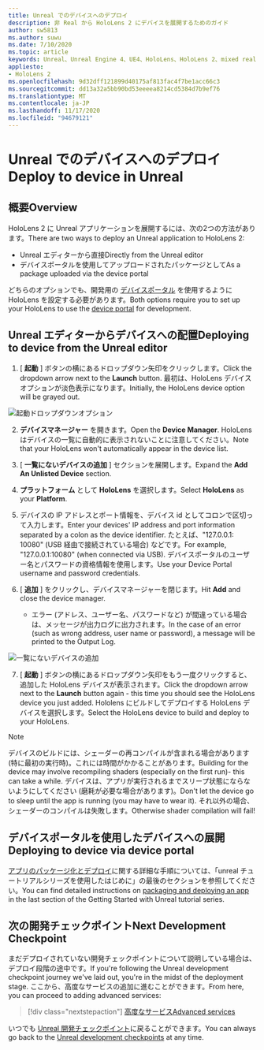 ```yaml
---
title: Unreal でのデバイスへのデプロイ
description: 非 Real から HoloLens 2 にデバイスを展開するためのガイド
author: sw5813
ms.author: suwu
ms.date: 7/10/2020
ms.topic: article
keywords: Unreal、Unreal Engine 4、UE4、HoloLens、HoloLens 2、mixed reality、デバイスへの展開、PC、ドキュメント、mixed reality ヘッドセット、windows mixed reality ヘッドセット、virtual reality ヘッドセット
appliesto:
- HoloLens 2
ms.openlocfilehash: 9d32dff121899d40175af813fac4f7be1acc66c3
ms.sourcegitcommit: dd13a32a5bb90bd53eeeea8214cd5384d7b9ef76
ms.translationtype: MT
ms.contentlocale: ja-JP
ms.lasthandoff: 11/17/2020
ms.locfileid: "94679121"
---
```

# <a name="deploy-to-device-in-unreal"></a><span data-ttu-id="c9375-104">Unreal でのデバイスへのデプロイ</span><span class="sxs-lookup"><span data-stu-id="c9375-104">Deploy to device in Unreal</span></span>

## <a name="overview"></a><span data-ttu-id="c9375-105">概要</span><span class="sxs-lookup"><span data-stu-id="c9375-105">Overview</span></span>
<span data-ttu-id="c9375-106">HoloLens 2 に Unreal アプリケーションを展開するには、次の2つの方法があります。</span><span class="sxs-lookup"><span data-stu-id="c9375-106">There are two ways to deploy an Unreal application to HoloLens 2:</span></span>
* <span data-ttu-id="c9375-107">Unreal エディターから直接</span><span class="sxs-lookup"><span data-stu-id="c9375-107">Directly from the Unreal editor</span></span>
* <span data-ttu-id="c9375-108">デバイスポータルを使用してアップロードされたパッケージとして</span><span class="sxs-lookup"><span data-stu-id="c9375-108">As a package uploaded via the device portal</span></span>

<span data-ttu-id="c9375-109">どちらのオプションでも、開発用の [デバイスポータル](../platform-capabilities-and-apis/using-the-windows-device-portal.md) を使用するように HoloLens を設定する必要があります。</span><span class="sxs-lookup"><span data-stu-id="c9375-109">Both options require you to set up your HoloLens to use the [device portal](../platform-capabilities-and-apis/using-the-windows-device-portal.md) for development.</span></span>

## <a name="deploying-to-device-from-the-unreal-editor"></a><span data-ttu-id="c9375-110">Unreal エディターからデバイスへの配置</span><span class="sxs-lookup"><span data-stu-id="c9375-110">Deploying to device from the Unreal editor</span></span>

1. <span data-ttu-id="c9375-111">[ **起動** ] ボタンの横にあるドロップダウン矢印をクリックします。</span><span class="sxs-lookup"><span data-stu-id="c9375-111">Click the dropdown arrow next to the **Launch** button.</span></span> <span data-ttu-id="c9375-112">最初は、HoloLens デバイスオプションが淡色表示になります。</span><span class="sxs-lookup"><span data-stu-id="c9375-112">Initially, the HoloLens device option will be grayed out.</span></span>

![起動ドロップダウンオプション](images/unreal/launch-dropdown.png)

2. <span data-ttu-id="c9375-114">**デバイスマネージャー** を開きます。</span><span class="sxs-lookup"><span data-stu-id="c9375-114">Open the **Device Manager**.</span></span> <span data-ttu-id="c9375-115">HoloLens はデバイスの一覧に自動的に表示されないことに注意してください。</span><span class="sxs-lookup"><span data-stu-id="c9375-115">Note that your HoloLens won't automatically appear in the device list.</span></span>

3. <span data-ttu-id="c9375-116">[ **一覧にないデバイスの追加** ] セクションを展開します。</span><span class="sxs-lookup"><span data-stu-id="c9375-116">Expand the **Add An Unlisted Device** section.</span></span>

4. <span data-ttu-id="c9375-117">**プラットフォーム** として **HoloLens** を選択します。</span><span class="sxs-lookup"><span data-stu-id="c9375-117">Select **HoloLens** as your **Platform**.</span></span>

5. <span data-ttu-id="c9375-118">デバイスの IP アドレスとポート情報を、デバイス id としてコロンで区切って入力します。</span><span class="sxs-lookup"><span data-stu-id="c9375-118">Enter your devices' IP address and port information separated by a colon as the device identifier.</span></span> <span data-ttu-id="c9375-119">たとえば、"127.0.0.1: 10080" (USB 経由で接続されている場合) などです。</span><span class="sxs-lookup"><span data-stu-id="c9375-119">For example, "127.0.0.1:10080" (when connected via USB).</span></span> <span data-ttu-id="c9375-120">デバイスポータルのユーザー名とパスワードの資格情報を使用します。</span><span class="sxs-lookup"><span data-stu-id="c9375-120">Use your Device Portal username and password credentials.</span></span>

6. <span data-ttu-id="c9375-121">[ **追加** ] をクリックし、デバイスマネージャーを閉じます。</span><span class="sxs-lookup"><span data-stu-id="c9375-121">Hit **Add** and close the device manager.</span></span>
    * <span data-ttu-id="c9375-122">エラー (アドレス、ユーザー名、パスワードなど) が間違っている場合は、メッセージが出力ログに出力されます。</span><span class="sxs-lookup"><span data-stu-id="c9375-122">In the case of an error (such as wrong address, user name or password), a message will be printed to the Output Log.</span></span>

![一覧にないデバイスの追加](images/unreal/add-unlisted-device.png)

7. <span data-ttu-id="c9375-124">[ **起動** ] ボタンの横にあるドロップダウン矢印をもう一度クリックすると、追加した HoloLens デバイスが表示されます。</span><span class="sxs-lookup"><span data-stu-id="c9375-124">Click the dropdown arrow next to the **Launch** button again - this time you should see the HoloLens device you just added.</span></span> <span data-ttu-id="c9375-125">Hololens にビルドしてデプロイする HoloLens デバイスを選択します。</span><span class="sxs-lookup"><span data-stu-id="c9375-125">Select the HoloLens device to build and deploy to your HoloLens.</span></span>

>[!NOTE]
><span data-ttu-id="c9375-126">デバイスのビルドには、シェーダーの再コンパイルが含まれる場合があります (特に最初の実行時)。これには時間がかかることがあります。</span><span class="sxs-lookup"><span data-stu-id="c9375-126">Building for the device may involve recompiling shaders (especially on the first run)- this can take a while.</span></span> <span data-ttu-id="c9375-127">デバイスは、アプリが実行されるまでスリープ状態にならないようにしてください (磨耗が必要な場合があります)。</span><span class="sxs-lookup"><span data-stu-id="c9375-127">Don't let the device go to sleep until the app is running (you may have to wear it).</span></span> <span data-ttu-id="c9375-128">それ以外の場合、シェーダーのコンパイルは失敗します。</span><span class="sxs-lookup"><span data-stu-id="c9375-128">Otherwise shader compilation will fail!</span></span>

## <a name="deploying-to-device-via-device-portal"></a><span data-ttu-id="c9375-129">デバイスポータルを使用したデバイスへの展開</span><span class="sxs-lookup"><span data-stu-id="c9375-129">Deploying to device via device portal</span></span>

<span data-ttu-id="c9375-130">[アプリのパッケージ化とデプロイ](tutorials/unreal-uxt-ch6.md#packaging-and-deploying-the-app-via-device-portal)に関する詳細な手順については、「unreal チュートリアルシリーズを使用したはじめに」の最後のセクションを参照してください。</span><span class="sxs-lookup"><span data-stu-id="c9375-130">You can find detailed instructions on [packaging and deploying an app](tutorials/unreal-uxt-ch6.md#packaging-and-deploying-the-app-via-device-portal) in the last section of the Getting Started with Unreal tutorial series.</span></span>

## <a name="next-development-checkpoint"></a><span data-ttu-id="c9375-131">次の開発チェックポイント</span><span class="sxs-lookup"><span data-stu-id="c9375-131">Next Development Checkpoint</span></span>

<span data-ttu-id="c9375-132">まだデプロイされていない開発チェックポイントについて説明している場合は、デプロイ段階の途中です。</span><span class="sxs-lookup"><span data-stu-id="c9375-132">If you're following the Unreal development checkpoint journey we've laid out, you're in the midst of the deployment stage.</span></span> <span data-ttu-id="c9375-133">ここから、高度なサービスの追加に進むことができます。</span><span class="sxs-lookup"><span data-stu-id="c9375-133">From here, you can proceed to adding advanced services:</span></span>

> [!div class="nextstepaction"]
> [<span data-ttu-id="c9375-134">高度なサービス</span><span class="sxs-lookup"><span data-stu-id="c9375-134">Advanced services</span></span>](unreal-development-overview.md#5-adding-services)

<span data-ttu-id="c9375-135">いつでも [Unreal 開発チェックポイント](unreal-development-overview.md#4-deploying-to-a-device)に戻ることができます。</span><span class="sxs-lookup"><span data-stu-id="c9375-135">You can always go back to the [Unreal development checkpoints](unreal-development-overview.md#4-deploying-to-a-device) at any time.</span></span>
